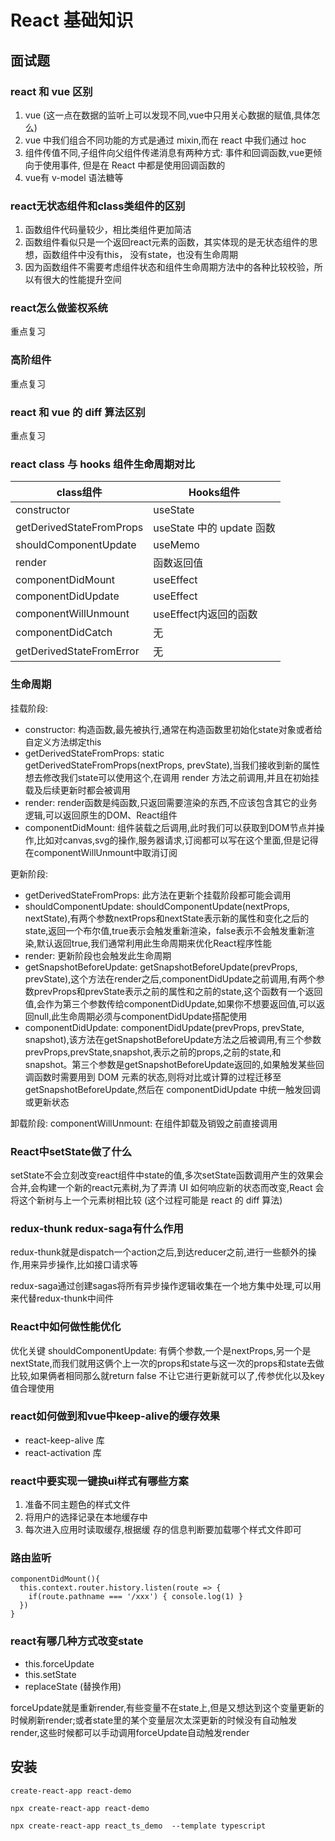 # React 基础知识

## 面试题
### react 和 vue 区别
1. vue (这一点在数据的监听上可以发现不同,vue中只用关心数据的赋值,具体怎么)
2. vue 中我们组合不同功能的方式是通过 mixin,而在 react 中我们通过 hoc
3. 组件传值不同,子组件向父组件传递消息有两种方式: 事件和回调函数,vue更倾向于使用事件,
但是在 React 中都是使用回调函数的
4. vue有 v-model 语法糖等

### react无状态组件和class类组件的区别
1. 函数组件代码量较少，相比类组件更加简洁
2. 函数组件看似只是一个返回react元素的函数，其实体现的是无状态组件的思想，函数组件中没有this，
没有state，也没有生命周期
3. 因为函数组件不需要考虑组件状态和组件生命周期方法中的各种比较校验，所以有很大的性能提升空间

### react怎么做鉴权系统
重点复习

### 高阶组件
重点复习

### react 和 vue 的 diff 算法区别
重点复习

### react class 与 hooks 组件生命周期对比
| class组件                | Hooks组件                 |
| ------------------------ | ------------------------- |
| constructor              | useState                  |
| getDerivedStateFromProps | useState 中的 update 函数 |
| shouldComponentUpdate    | useMemo                   |
| render                   | 函数返回值                |
| componentDidMount        | useEffect                 |
| componentDidUpdate       | useEffect                 |
| componentWillUnmount     | useEffect内返回的函数     |
| componentDidCatch        | 无                        |
| getDerivedStateFromError | 无                        |

### 生命周期
挂载阶段:
+ constructor: 构造函数,最先被执行,通常在构造函数里初始化state对象或者给自定义方法绑定this
+ getDerivedStateFromProps: static getDerivedStateFromProps(nextProps, prevState),当我们接收到新的属性想去修改我们state可以使用这个,在调用 render 方法之前调用,并且在初始挂载及后续更新时都会被调用
+ render: render函数是纯函数,只返回需要渲染的东西,不应该包含其它的业务逻辑,可以返回原生的DOM、React组件
+ componentDidMount: 组件装载之后调用,此时我们可以获取到DOM节点并操作,比如对canvas,svg的操作,服务器请求,订阅都可以写在这个里面,但是记得在componentWillUnmount中取消订阅

更新阶段:
+ getDerivedStateFromProps: 此方法在更新个挂载阶段都可能会调用
+ shouldComponentUpdate: shouldComponentUpdate(nextProps, nextState),有两个参数nextProps和nextState表示新的属性和变化之后的state,返回一个布尔值,true表示会触发重新渲染，false表示不会触发重新渲染,默认返回true,我们通常利用此生命周期来优化React程序性能
+ render: 更新阶段也会触发此生命周期
+ getSnapshotBeforeUpdate: getSnapshotBeforeUpdate(prevProps, prevState),这个方法在render之后,componentDidUpdate之前调用,有两个参数prevProps和prevState表示之前的属性和之前的state,这个函数有一个返回值,会作为第三个参数传给componentDidUpdate,如果你不想要返回值,可以返回null,此生命周期必须与componentDidUpdate搭配使用
+ componentDidUpdate: componentDidUpdate(prevProps, prevState, snapshot),该方法在getSnapshotBeforeUpdate方法之后被调用,有三个参数prevProps,prevState,snapshot,表示之前的props,之前的state,和snapshot。第三个参数是getSnapshotBeforeUpdate返回的,如果触发某些回调函数时需要用到 DOM 元素的状态,则将对比或计算的过程迁移至 getSnapshotBeforeUpdate,然后在 componentDidUpdate 中统一触发回调或更新状态

卸载阶段:
componentWillUnmount: 在组件卸载及销毁之前直接调用

### React中setState做了什么
setState不会立刻改变react组件中state的值,多次setState函数调用产生的效果会合并,会构建一个新的react元素树,为了弄清 UI 如何响应新的状态而改变,React 会将这个新树与上一个元素树相比较 (这个过程可能是 react 的 diff 算法)

### redux-thunk redux-saga有什么作用
redux-thunk就是dispatch一个action之后,到达reducer之前,进行一些额外的操作,用来异步操作,比如接口请求等

redux-saga通过创建sagas将所有异步操作逻辑收集在一个地方集中处理,可以用来代替redux-thunk中间件

### React中如何做性能优化
优化关键 shouldComponentUpdate: 有俩个参数,一个是nextProps,另一个是nextState,而我们就用这俩个上一次的props和state与这一次的props和state去做比较,如果俩者相同那么就return false 不让它进行更新就可以了,传参优化以及key值合理使用

### react如何做到和vue中keep-alive的缓存效果
+ react-keep-alive 库
+ react-activation 库

### react中要实现一键换ui样式有哪些方案
1. 准备不同主题色的样式文件
2. 将用户的选择记录在本地缓存中
3. 每次进入应用时读取缓存,根据缓 存的信息判断要加载哪个样式文件即可


### 路由监听
```
componentDidMount(){
  this.context.router.history.listen(route => {
    if(route.pathname === '/xxx') { console.log(1) }
  })
}
```

### react有哪几种方式改变state
+ this.forceUpdate
+ this.setState
+ replaceState (替换作用)

forceUpdate就是重新render,有些变量不在state上,但是又想达到这个变量更新的时候刷新render;或者state里的某个变量层次太深更新的时候没有自动触发render,这些时候都可以手动调用forceUpdate自动触发render

## 安装
```
create-react-app react-demo

npx create-react-app react-demo

npx create-react-app react_ts_demo  --template typescript
```
